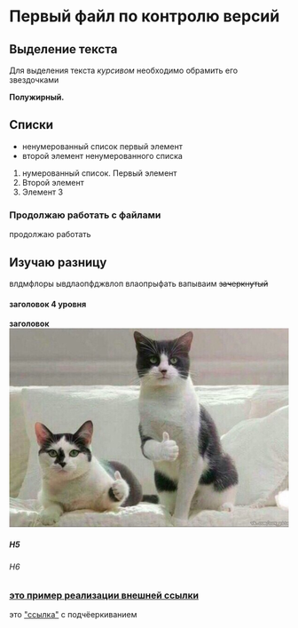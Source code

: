 # Первый файл по контролю версий

## Выделение текста

Для выделения текста *курсивом* необходимо обрамить его звездочками

**Полужирный.**

## Списки

* ненумерованный список первый элемент
* второй элемент ненумерованного списка

1. нумерованный список. Первый элемент
2. Второй элемент
3. Элемент 3

### Продолжаю работать с файлами
продолжаю работать
## Изучаю разницу
влдмфлоры
ывдлаопфджвлоп
влаопрыфать
вапываим
~~зачеркнутый~~



#### заголовок 4 уровня
****заголовок****
![котики](/%D0%BF%D0%B0%D0%BB%D1%8C%D1%86%D1%8B%20%D0%B2%D0%B2%D0%B5%D1%80%D1%85.jpg)



##### H5 ######
###### H6
### [это пример реализации внешней ссылки](http://yandex.ru)
это ["ссылка"](http://yandex.ru) с подчёеркиванием




